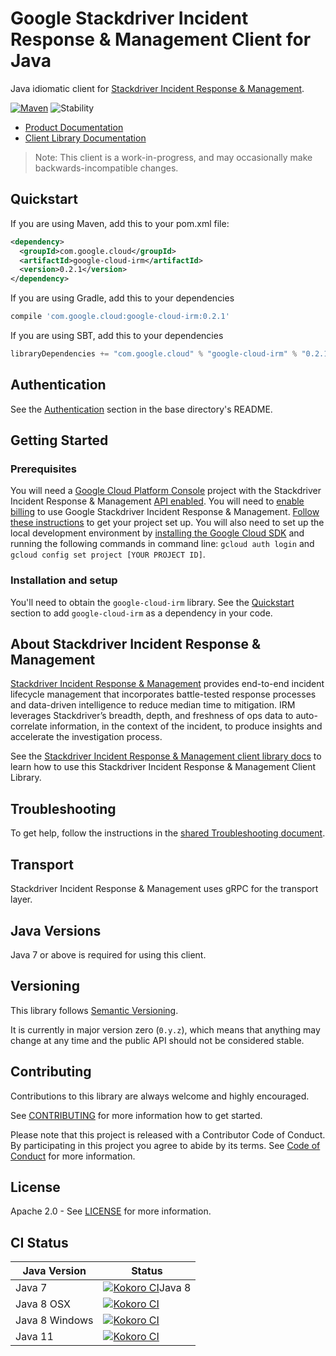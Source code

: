 # Google Stackdriver Incident Response & Management Client for Java

Java idiomatic client for [Stackdriver Incident Response & Management][product-docs].

[![Maven][maven-version-image]][maven-version-link]
![Stability][stability-image]

- [Product Documentation][product-docs]
- [Client Library Documentation][javadocs]

> Note: This client is a work-in-progress, and may occasionally
> make backwards-incompatible changes.

## Quickstart


If you are using Maven, add this to your pom.xml file:

```xml
<dependency>
  <groupId>com.google.cloud</groupId>
  <artifactId>google-cloud-irm</artifactId>
  <version>0.2.1</version>
</dependency>
```

[//]: # ({x-version-update-start:google-cloud-irm:released})

If you are using Gradle, add this to your dependencies
```Groovy
compile 'com.google.cloud:google-cloud-irm:0.2.1'
```
If you are using SBT, add this to your dependencies
```Scala
libraryDependencies += "com.google.cloud" % "google-cloud-irm" % "0.2.1"
```
[//]: # ({x-version-update-end})

## Authentication

See the [Authentication][authentication] section in the base directory's README.

## Getting Started

### Prerequisites

You will need a [Google Cloud Platform Console][developer-console] project with the Stackdriver Incident Response & Management [API enabled][enable-api].
You will need to [enable billing][enable-billing] to use Google Stackdriver Incident Response & Management.
[Follow these instructions][create-project] to get your project set up. You will also need to set up the local development environment by
[installing the Google Cloud SDK][cloud-sdk] and running the following commands in command line:
`gcloud auth login` and `gcloud config set project [YOUR PROJECT ID]`.

### Installation and setup

You'll need to obtain the `google-cloud-irm` library.  See the [Quickstart](#quickstart) section
to add `google-cloud-irm` as a dependency in your code.

## About Stackdriver Incident Response & Management


[Stackdriver Incident Response & Management][product-docs] provides end-to-end incident lifecycle management that incorporates battle-tested response processes and data-driven intelligence to reduce median time to mitigation. IRM leverages Stackdriver’s breadth, depth, and freshness of ops data to auto-correlate information, in the context of the incident, to produce insights and accelerate the investigation process.

See the [Stackdriver Incident Response & Management client library docs][javadocs] to learn how to
use this Stackdriver Incident Response & Management Client Library.






## Troubleshooting

To get help, follow the instructions in the [shared Troubleshooting document][troubleshooting].

## Transport

Stackdriver Incident Response & Management uses gRPC for the transport layer.

## Java Versions

Java 7 or above is required for using this client.

## Versioning


This library follows [Semantic Versioning](http://semver.org/).


It is currently in major version zero (``0.y.z``), which means that anything may change at any time
and the public API should not be considered stable.

## Contributing


Contributions to this library are always welcome and highly encouraged.

See [CONTRIBUTING][contributing] for more information how to get started.

Please note that this project is released with a Contributor Code of Conduct. By participating in
this project you agree to abide by its terms. See [Code of Conduct][code-of-conduct] for more
information.

## License

Apache 2.0 - See [LICENSE][license] for more information.

## CI Status

Java Version | Status
------------ | ------
Java 7 | [![Kokoro CI][kokoro-badge-image-1]][kokoro-badge-link-1]Java 8 | [![Kokoro CI][kokoro-badge-image-2]][kokoro-badge-link-2]
Java 8 OSX | [![Kokoro CI][kokoro-badge-image-3]][kokoro-badge-link-3]
Java 8 Windows | [![Kokoro CI][kokoro-badge-image-4]][kokoro-badge-link-4]
Java 11 | [![Kokoro CI][kokoro-badge-image-5]][kokoro-badge-link-5]

[product-docs]: https://cloud.google.com/incident-response/
[javadocs]: https://googleapis.dev/java/google-cloud-irm/latest/
[kokoro-badge-image-1]: http://storage.googleapis.com/cloud-devrel-public/java/badges/java-irm/java7.svg
[kokoro-badge-link-1]: http://storage.googleapis.com/cloud-devrel-public/java/badges/java-irm/java7.html
[kokoro-badge-image-2]: http://storage.googleapis.com/cloud-devrel-public/java/badges/java-irm/java8.svg
[kokoro-badge-link-2]: http://storage.googleapis.com/cloud-devrel-public/java/badges/java-irm/java8.html
[kokoro-badge-image-3]: http://storage.googleapis.com/cloud-devrel-public/java/badges/java-irm/java8-osx.svg
[kokoro-badge-link-3]: http://storage.googleapis.com/cloud-devrel-public/java/badges/java-irm/java8-osx.html
[kokoro-badge-image-4]: http://storage.googleapis.com/cloud-devrel-public/java/badges/java-irm/java8-win.svg
[kokoro-badge-link-4]: http://storage.googleapis.com/cloud-devrel-public/java/badges/java-irm/java8-win.html
[kokoro-badge-image-5]: http://storage.googleapis.com/cloud-devrel-public/java/badges/java-irm/java11.svg
[kokoro-badge-link-5]: http://storage.googleapis.com/cloud-devrel-public/java/badges/java-irm/java11.html
[stability-image]: https://img.shields.io/badge/stability-alpha-orange
[maven-version-image]: https://img.shields.io/maven-central/v/com.google.cloud/google-cloud-irm.svg
[maven-version-link]: https://search.maven.org/search?q=g:com.google.cloud%20AND%20a:google-cloud-irm&core=gav
[authentication]: https://github.com/googleapis/google-cloud-java#authentication
[developer-console]: https://console.developers.google.com/
[create-project]: https://cloud.google.com/resource-manager/docs/creating-managing-projects
[cloud-sdk]: https://cloud.google.com/sdk/
[troubleshooting]: https://github.com/googleapis/google-cloud-common/blob/master/troubleshooting/readme.md#troubleshooting
[contributing]: https://github.com/googleapis/java-irm/blob/master/CONTRIBUTING.md
[code-of-conduct]: https://github.com/googleapis/java-irm/blob/master/CODE_OF_CONDUCT.md#contributor-code-of-conduct
[license]: https://github.com/googleapis/java-irm/blob/master/LICENSE
[enable-billing]: https://cloud.google.com/apis/docs/getting-started#enabling_billing
[enable-api]: https://console.cloud.google.com/flows/enableapi?apiid=irm.googleapis.com
[libraries-bom]: https://github.com/GoogleCloudPlatform/cloud-opensource-java/wiki/The-Google-Cloud-Platform-Libraries-BOM
[shell_img]: https://gstatic.com/cloudssh/images/open-btn.png
